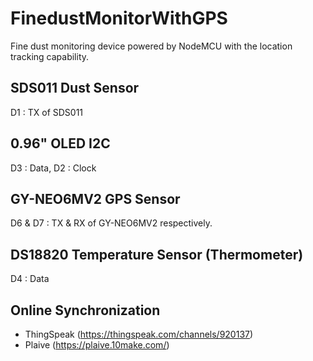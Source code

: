 # FinedustMonitorWithGPS
Fine dust monitoring device powered by NodeMCU with the location tracking capability.

## SDS011 Dust Sensor
D1 : TX of SDS011

## 0.96" OLED I2C
D3 : Data, D2 : Clock

## GY-NEO6MV2 GPS Sensor
D6 & D7 : TX & RX of GY-NEO6MV2 respectively.

## DS18820 Temperature Sensor (Thermometer)
D4 : Data

## Online Synchronization
* ThingSpeak (https://thingspeak.com/channels/920137)
* Plaive (https://plaive.10make.com/)
